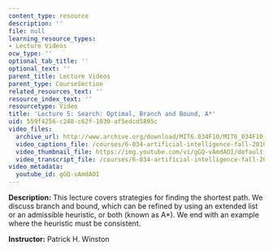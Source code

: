 ```yaml
---
content_type: resource
description: ''
file: null
learning_resource_types:
- Lecture Videos
ocw_type: ''
optional_tab_title: ''
optional_text: ''
parent_title: Lecture Videos
parent_type: CourseSection
related_resources_text: ''
resource_index_text: ''
resourcetype: Video
title: 'Lecture 5: Search: Optimal, Branch and Bound, A*'
uid: 559f4256-c248-c62f-1030-af5edcd5895c
video_files:
  archive_url: http://www.archive.org/download/MIT6.034F10/MIT6_034F10_lec05_300k.mp4
  video_captions_file: /courses/6-034-artificial-intelligence-fall-2010/c7730e2ca4d75a189880041c6cc4a682_gGQ-vAmdAOI.vtt
  video_thumbnail_file: https://img.youtube.com/vi/gGQ-vAmdAOI/default.jpg
  video_transcript_file: /courses/6-034-artificial-intelligence-fall-2010/3c419a58126d8c55a9417664b1437dc2_gGQ-vAmdAOI.pdf
video_metadata:
  youtube_id: gGQ-vAmdAOI
---
```


**Description:** This lecture covers strategies for finding the shortest path. We discuss branch and bound, which can be refined by using an extended list or an admissible heuristic, or both (known as A\*). We end with an example where the heuristic must be consistent.

**Instructor:** Patrick H. Winston